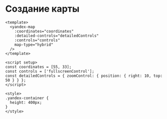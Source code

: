 # Создание карты

<client-only>
  <yandex-map />
</client-only>

```vue
<template>
  <yandex-map
    :coordinates="coordinates"
    :detailed-controls="detailedControls"
    :controls="controls"
    map-type="hybrid"
  />
</template>

<script setup>
const coordinates = [55, 33];
const controls = ['fullscreenControl'];
const detailedControls = { zoomControl: { position: { right: 10, top: 50 } } };
</script>

<style>
.yandex-container {
  height: 400px;
}
</style>
```

